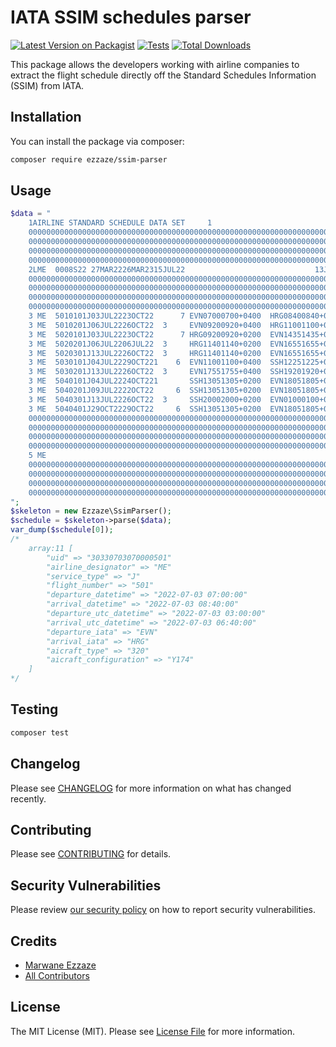
# IATA SSIM schedules parser

[![Latest Version on Packagist](https://img.shields.io/packagist/v/ezzaze/ssim-parser.svg?style=flat-square)](https://packagist.org/packages/ezzaze/ssim-parser)
[![Tests](https://github.com/ezzaze/ssim-parser/actions/workflows/run-tests.yml/badge.svg?branch=main)](https://github.com/ezzaze/ssim-parser/actions/workflows/run-tests.yml)
[![Total Downloads](https://img.shields.io/packagist/dt/ezzaze/ssim-parser.svg?style=flat-square)](https://packagist.org/packages/ezzaze/ssim-parser)

This package allows the developers working with airline companies to extract the flight schedule directly off the Standard Schedules Information (SSIM) from IATA.

## Installation

You can install the package via composer:

```bash
composer require ezzaze/ssim-parser
```

## Usage

```php
$data = "
    1AIRLINE STANDARD SCHEDULE DATA SET     1                                                                                                                                                      001000001
    00000000000000000000000000000000000000000000000000000000000000000000000000000000000000000000000000000000000000000000000000000000000000000000000000000000000000000000000000000000000000000000000000000000
    00000000000000000000000000000000000000000000000000000000000000000000000000000000000000000000000000000000000000000000000000000000000000000000000000000000000000000000000000000000000000000000000000000000
    00000000000000000000000000000000000000000000000000000000000000000000000000000000000000000000000000000000000000000000000000000000000000000000000000000000000000000000000000000000000000000000000000000000
    00000000000000000000000000000000000000000000000000000000000000000000000000000000000000000000000000000000000000000000000000000000000000000000000000000000000000000000000000000000000000000000000000000000
    2LME  0008S22 27MAR2226MAR2315JUL22                             13JUN22C NetLine/Sched  2016.2.8                                                                                              0749000002
    00000000000000000000000000000000000000000000000000000000000000000000000000000000000000000000000000000000000000000000000000000000000000000000000000000000000000000000000000000000000000000000000000000000
    00000000000000000000000000000000000000000000000000000000000000000000000000000000000000000000000000000000000000000000000000000000000000000000000000000000000000000000000000000000000000000000000000000000
    00000000000000000000000000000000000000000000000000000000000000000000000000000000000000000000000000000000000000000000000000000000000000000000000000000000000000000000000000000000000000000000000000000000
    00000000000000000000000000000000000000000000000000000000000000000000000000000000000000000000000000000000000000000000000000000000000000000000000000000000000000000000000000000000000000000000000000000000
    3 ME  5010101J03JUL2223OCT22      7 EVN07000700+0400  HRG08400840+0200  320                                                              ME  502                            Y174                00000003
    3 ME  5010201J06JUL2226OCT22  3     EVN09200920+0400  HRG11001100+0200  320                                                              ME  502                            Y174                00000004
    3 ME  5020101J03JUL2223OCT22      7 HRG09200920+0200  EVN14351435+0400  320                                                              ME  503                            Y174                00000005
    3 ME  5020201J06JUL2206JUL22  3     HRG11401140+0200  EVN16551655+0400  320                                                              ME  5032                           Y174                00000006
    3 ME  5020301J13JUL2226OCT22  3     HRG11401140+0200  EVN16551655+0400  320                                                              ME  503                            Y174                00000007
    3 ME  5030101J04JUL2229OCT221    6  EVN11001100+0400  SSH12251225+0200  320                                                              ME  504                            Y174                00000008
    3 ME  5030201J13JUL2226OCT22  3     EVN17551755+0400  SSH19201920+0200  320                                                              ME  504                            Y174                00000009
    3 ME  5040101J04JUL2224OCT221       SSH13051305+0200  EVN18051805+0400  320                                                              ME  5011                           Y174                00000010
    3 ME  5040201J09JUL2222OCT22     6  SSH13051305+0200  EVN18051805+0400  320                                                              ME  501                            Y174                00000011
    3 ME  5040301J13JUL2226OCT22  3     SSH20002000+0200  EVN01000100+0400  320                                                              ME  5032                           Y174                01000012
    3 ME  5040401J29OCT2229OCT22     6  SSH13051305+0200  EVN18051805+0400  320                                                                                                 Y174                00000013
    00000000000000000000000000000000000000000000000000000000000000000000000000000000000000000000000000000000000000000000000000000000000000000000000000000000000000000000000000000000000000000000000000000000
    00000000000000000000000000000000000000000000000000000000000000000000000000000000000000000000000000000000000000000000000000000000000000000000000000000000000000000000000000000000000000000000000000000000
    00000000000000000000000000000000000000000000000000000000000000000000000000000000000000000000000000000000000000000000000000000000000000000000000000000000000000000000000000000000000000000000000000000000
    00000000000000000000000000000000000000000000000000000000000000000000000000000000000000000000000000000000000000000000000000000000000000000000000000000000000000000000000000000000000000000000000000000000
    5 ME                                                                                                                                                                                       000013E000014
    00000000000000000000000000000000000000000000000000000000000000000000000000000000000000000000000000000000000000000000000000000000000000000000000000000000000000000000000000000000000000000000000000000000
    00000000000000000000000000000000000000000000000000000000000000000000000000000000000000000000000000000000000000000000000000000000000000000000000000000000000000000000000000000000000000000000000000000000
    00000000000000000000000000000000000000000000000000000000000000000000000000000000000000000000000000000000000000000000000000000000000000000000000000000000000000000000000000000000000000000000000000000000
    00000000000000000000000000000000000000000000000000000000000000000000000000000000000000000000000000000000000000000000000000000000000000000000000000000000000000000000000000000000000000000000000000000000
";
$skeleton = new Ezzaze\SsimParser();
$schedule = $skeleton->parse($data);
var_dump($schedule[0]);
/*
    array:11 [
        "uid" => "30330703070000501"
        "airline_designator" => "ME"
        "service_type" => "J"
        "flight_number" => "501"
        "departure_datetime" => "2022-07-03 07:00:00"
        "arrival_datetime" => "2022-07-03 08:40:00"
        "departure_utc_datetime" => "2022-07-03 03:00:00"
        "arrival_utc_datetime" => "2022-07-03 06:40:00"
        "departure_iata" => "EVN"
        "arrival_iata" => "HRG"
        "aicraft_type" => "320"
        "aicraft_configuration" => "Y174"
    ]
*/
```

## Testing

```bash
composer test
```

## Changelog

Please see [CHANGELOG](CHANGELOG.md) for more information on what has changed recently.

## Contributing

Please see [CONTRIBUTING](https://github.com/spatie/.github/blob/main/CONTRIBUTING.md) for details.

## Security Vulnerabilities

Please review [our security policy](../../security/policy) on how to report security vulnerabilities.

## Credits

- [Marwane Ezzaze](https://github.com/ezzaze)
- [All Contributors](../../contributors)

## License

The MIT License (MIT). Please see [License File](LICENSE.md) for more information.
